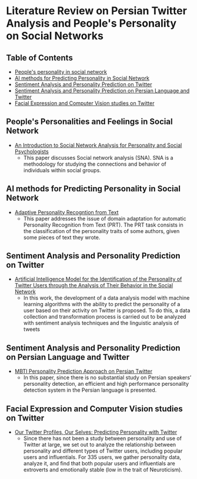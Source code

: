 # Literature Review on Persian Twitter Analysis and People's Personality on Social Networks

## Table of Contents

- [People's personality in social network](#People's-personalities-and-feelings--in-social-network)
- [AI methods for Predicting Personality in Social Network](#AI-methods-for-Predicting-Personality-in-Social-Network)
- [Sentiment Analysis and Personality Prediction on Twitter](#Sentiment-Analysis-and-Personality-Prediction-on-Twitter)
- [Sentiment Analysis and Personality Prediction on Persian Language and Twitter](#Sentiment-Analysis-and-Personality-Prediction-on-Persian-Language-and-Twitter)
- [Facial Expression and Computer Vision studies on Twitter](#Facial-Expression-and-Computer-Vision-studies-on-Twitter)

## People's Personalities and Feelings in Social Network

- [An Introduction to Social Network Analysis for Personality and Social Psychologists](https://journals.sagepub.com/doi/abs/10.1177/1948550617709114)
  + This paper discusses Social network analysis (SNA). SNA is a methodology for studying the connections and behavior of individuals within social groups.


## AI methods for Predicting Personality in Social Network

- [Adaptive Personality Recogntion from Text](http://eprints-phd.biblio.unitn.it/828/)
  + This paper addresses the issue of domain adaptation for automatic Personality Recognition from Text (PRT). The PRT task consists in the classification of the personality traits of some authors, given some pieces of text they wrote.


## Sentiment Analysis and Personality Prediction on Twitter

- [Artificial Intelligence Model for the Identification of the Personality of Twitter Users through the Analysis of Their Behavior in the Social Network](https://www.mdpi.com/2079-9292/11/22/3811)
  + In this work, the development of a data analysis model with machine learning algorithms with the ability to predict the personality of a user based on their activity on Twitter is proposed. To do this, a data collection and transformation process is carried out to be analyzed with sentiment analysis techniques and the linguistic analysis of tweets


## Sentiment Analysis and Personality Prediction on Persian Language and Twitter

- [MBTI Personality Prediction Approach on Persian Twitter](https://www.winlp.org/wp-content/uploads/2022/11/28_Paper.pdf)
  + In this paper, since there is no substantial study on Persian speakers’ personality detection, an efficient and high performance personality detection system in the Persian language is presented.


## Facial Expression and Computer Vision studies on Twitter
- [Our Twitter Profiles, Our Selves: Predicting Personality with Twitter](https://ieeexplore.ieee.org/abstract/document/6113111)
  + Since there has not been a study between personality and use of Twitter at large, we set out to analyze the relationship between personality and different types of Twitter users, including popular users and influentials. For 335 users, we gather personality data, analyze it, and find that both popular users and influentials are extroverts and emotionally stable (low in the trait of Neuroticism).

